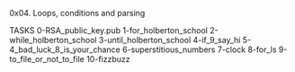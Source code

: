 0x04. Loops, conditions and parsing

TASKS
0-RSA_public_key.pub
1-for_holberton_school
2-while_holberton_school
3-until_holberton_school
4-if_9_say_hi
5-4_bad_luck_8_is_your_chance
6-superstitious_numbers
7-clock
8-for_ls
9-to_file_or_not_to_file
10-fizzbuzz
